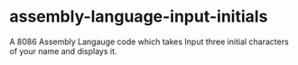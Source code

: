 # assembly-language-input-initials
A 8086 Assembly Langauge code which takes Input three initial characters of your name and displays it.
